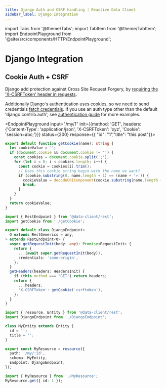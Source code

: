 ```yaml
---
title: Django Auth and CSRF handling | Reactive Data Client
sidebar_label: Django Integration
---
```


import Tabs from '@theme/Tabs';
import TabItem from '@theme/TabItem';
import EndpointPlayground from '@site/src/components/HTTP/EndpointPlayground';

# Django Integration

## Cookie Auth + CSRF

Django add protection against Cross Site Request Forgery, by [requiring the 'X-CSRFToken' header in requests](https://docs.djangoproject.com/en/5.0/howto/csrf/#using-csrf-protection-with-ajax).

Additionally Django's authentication uses [cookies](https://developer.mozilla.org/en-US/docs/Web/HTTP/Cookies), so we need to send credentials [fetch credentials](https://developer.mozilla.org/en-US/docs/Web/API/Fetch_API/Using_Fetch#sending_a_request_with_credentials_included). If you use
an auth type other than the default 'django.contrib.auth', see [authentication guide](./auth.md) for more examples.

<EndpointPlayground input="/my/1" init={{method: 'GET', headers: {'Content-Type': 'application/json', 'X-CSRFToken': 'xyz', 'Cookie': 'session=abc;'}}} status={200} response={{  "id": "1","title": "this post"}}>

```ts title="getCookie" collapsed
export default function getCookie(name): string {
  let cookieValue = '';
  if (document.cookie && document.cookie != '') {
    const cookies = document.cookie.split(';');
    for (let i = 0; i < cookies.length; i++) {
      const cookie = cookies[i].trim();
      // Does this cookie string begin with the name we want?
      if (cookie.substring(0, name.length + 1) == (name + '=')) {
        cookieValue = decodeURIComponent(cookie.substring(name.length + 1));
        break;
      }
    }
  }
  return cookieValue;
}
```

```ts title="DjangoEndpoint"
import { RestEndpoint } from '@data-client/rest';
import getCookie from './getCookie';

export default class DjangoEndpoint<
  O extends RestGenerics = any,
> extends RestEndpoint<O> {
  async getRequestInit(body: any): Promise<RequestInit> {
    return {
      ...(await super.getRequestInit(body)),
      credentials: 'same-origin',
    };
  }
  getHeaders(headers: HeadersInit) {
    if (this.method === 'GET') return headers;
    return {
      ...headers,
      'X-CSRFToken': getCookie('csrftoken'),
    };
  }
}
```

```ts title="MyResource" collapsed {15}
import { resource, Entity } from '@data-client/rest';
import DjangoEndpoint from './DjangoEndpoint';

class MyEntity extends Entity {
  id = '';
  title = '';
}

export const MyResource = resource({
  path: '/my/:id',
  schema: MyEntity,
  Endpoint: DjangoEndpoint,
});
```

```ts title="Request" column
import { MyResource } from './MyResource';
MyResource.get({ id: 1 });
```

</EndpointPlayground>
